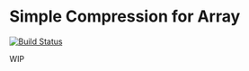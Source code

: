 # Simple Compression for Array

[![Build Status](https://travis-ci.org/koron/simple-compression.png?branch=master)](https://travis-ci.org/koron/simple-compression)

WIP
